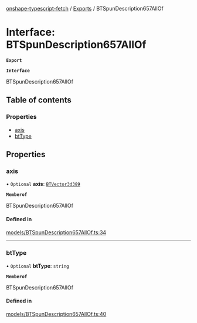 [onshape-typescript-fetch](../README.md) / [Exports](../modules.md) / BTSpunDescription657AllOf

# Interface: BTSpunDescription657AllOf

**`Export`**

**`Interface`**

BTSpunDescription657AllOf

## Table of contents

### Properties

- [axis](BTSpunDescription657AllOf.md#axis)
- [btType](BTSpunDescription657AllOf.md#bttype)

## Properties

### axis

• `Optional` **axis**: [`BTVector3d389`](BTVector3d389.md)

**`Memberof`**

BTSpunDescription657AllOf

#### Defined in

[models/BTSpunDescription657AllOf.ts:34](https://github.com/toebes/onshape-typescript-fetch/blob/3e11ae1/models/BTSpunDescription657AllOf.ts#L34)

___

### btType

• `Optional` **btType**: `string`

**`Memberof`**

BTSpunDescription657AllOf

#### Defined in

[models/BTSpunDescription657AllOf.ts:40](https://github.com/toebes/onshape-typescript-fetch/blob/3e11ae1/models/BTSpunDescription657AllOf.ts#L40)
